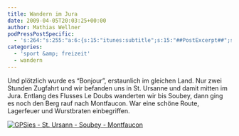 ```yaml
---
title: Wandern im Jura
date: 2009-04-05T20:03:25+00:00
author: Mathias Wellner
podPressPostSpecific:
  - 's:264:"s:255:"a:6:{s:15:"itunes:subtitle";s:15:"##PostExcerpt##";s:14:"itunes:summary";s:15:"##PostExcerpt##";s:15:"itunes:keywords";s:17:"##WordPressCats##";s:13:"itunes:author";s:10:"##Global##";s:15:"itunes:explicit";s:7:"Default";s:12:"itunes:block";s:7:"Default";}";";'
categories:
  - 'sport &amp; freizeit'
  - wandern
---
```

Und plötzlich wurde es &#8220;Bonjour&#8221;, erstaunlich im gleichen Land. Nur zwei Stunden Zugfahrt und wir befanden uns in St. Ursanne und damit mitten im Jura. Entlang des Flusses Le Doubs wanderten wir bis Soubey, dann ging es noch den Berg rauf nach Montfaucon. War eine schöne Route, Lagerfeuer und Wurstbraten einbegriffen.

[<img src="http://gpsies.com/images/linkus.png" border="0" alt="GPSies - St. Ursann - Soubey - Montfaucon" />](http://gpsies.com/map.do?fileId=imomctajdzusrdxg "GPSies - St. Ursann - Soubey - Montfaucon")